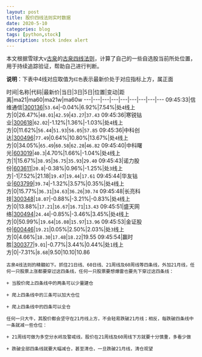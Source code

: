 ```yaml
---
layout: post
title: 股价四线法则实时数据
date: 2020-5-10
categories: blog
tags: [python,stock]
description: stock index alert
---
```



本文根据雪球大v[古泉](https://xueqiu.com/u/7148646888)的[古泉四线法则](https://xueqiu.com/7148646888/130498192)，计算了自己的一些自选股当前所处位置，用于持续追踪验证，帮助自己进行判断。

**说明**：下表中4线对应取值为`红色`表示最新价处于对应指标上方，属正面

时间|名称|代码|最新价|当日|3日|5日|位置|变动|距离|ma21|ma60|ma21w|ma60w
---|---|---|---|---|---|---|---|---
09:45:33|信维通信|[300136](https://xueqiu.com/S/SZ300136)|`53.64`|-0.04%|6.92%|7.54%|处`4`线上方|0|26.47%|`48.01`|`42.59`|`43.27`|`37.43`
09:45:36|寒锐钴业|[300618](https://xueqiu.com/S/SZ300618)|`62.02`|-1.12%|1.36%|-1.03%|处`4`线上方|0|11.62%|`56.44`|`51.93`|`56.05`|`57.85`
09:45:36|中科创达|[300496](https://xueqiu.com/S/SZ300496)|`77.49`|0.64%|10.80%|13.67%|处`4`线上方|0|34.05%|`65.49`|`60.58`|`62.28`|`46.82`
09:45:40|中科曙光|[603019](https://xueqiu.com/S/SH603019)|`40.3`|4.70%|1.66%|-1.04%|处`4`线上方|1|15.67%|`38.95`|`36.75`|`35.93`|`29.40`
09:45:43|诺力股份|[603611](https://xueqiu.com/S/SH603611)|`20.8`|-0.38%|0.96%|-1.25%|处`3`线上方|-1|7.52%|21.18|`19.47`|`19.44`|`17.61`
09:45:44|华友钴业|[603799](https://xueqiu.com/S/SH603799)|`39.74`|-1.32%|3.57%|0.35%|处`4`线上方|0|15.77%|`36.31`|`34.63`|`36.26`|`30.74`
09:45:48|长亮科技|[300348](https://xueqiu.com/S/SZ300348)|`18.07`|-0.88%|-3.21%|-0.83%|处`4`线上方|0|13.88%|`17.21`|`16.67`|`16.71`|`13.43`
09:45:51|盛天网络|[300494](https://xueqiu.com/S/SZ300494)|`24.44`|-0.85%|-3.46%|3.45%|处`4`线上方|0|50.99%|`19.64`|`16.08`|`15.97`|`13.96`
09:45:53|金证股份|[600446](https://xueqiu.com/S/SH600446)|`19.21`|0.05%|2.50%|2.03%|处`3`线上方|0|4.66%|`18.30`|`17.48`|`18.22`|19.55
09:45:54|赢时胜|[300377](https://xueqiu.com/S/SZ300377)|`9.01`|-0.77%|3.44%|0.44%|处`1`线上方|0|-7.31%|`8.68`|9.50|10.10|10.86

```
古泉4线法则的精髓如下。抓住21日线、60日线、21周线及60周线等四条线，外加21月线，任何一只股票上涨都要穿过这四条线，任何一只股票要想爆雷也要先下穿过这四条线：

+ 当股价爬上四条线中的两条可以少量建仓

+ 爬上四条线中的三条可以加大仓位

+ 爬上四条线中的四条可以全仓

任何一只大牛，其股价都会坚守在21月线上方，不会轻易跌破21月线；相反，每跌破四条线中一条就减一些仓位：

+ 21周线可做为多空分水岭及警戒线，股价在21周线及60周线下方就要十分慎重，多看少做

+ 跌破全部四条线就要大幅减仓，甚至清仓，一旦跌破21月线，清仓观望
```